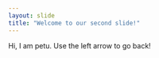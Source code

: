 ```yaml
---
layout: slide
title: "Welcome to our second slide!"
---
```

Hi, I am petu.
Use the left arrow to go back!